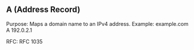## A (Address Record)

Purpose: Maps a domain name to an IPv4 address.
Example: example.com A 192.0.2.1

RFC: RFC 1035
